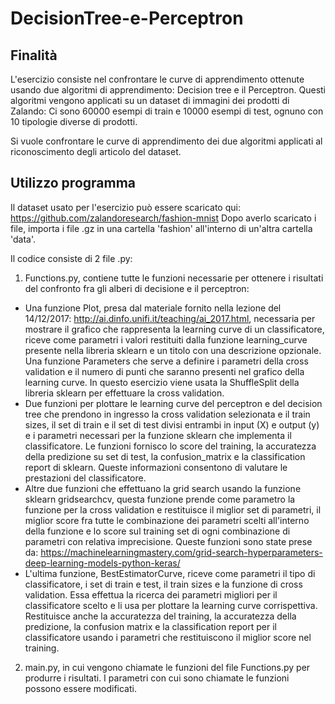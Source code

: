 # DecisionTree-e-Perceptron

## Finalità
L'esercizio consiste nel confrontare le curve di apprendimento ottenute usando due algoritmi di apprendimento: Decision tree e il Perceptron.
Questi algoritmi vengono applicati su un dataset di immagini dei prodotti di Zalando: Ci sono 60000 esempi di train e 10000 esempi di test, ognuno con 10 tipologie diverse di prodotti.

Si vuole confrontare le curve di apprendimento dei due algoritmi applicati al riconoscimento degli articolo del dataset.


## Utilizzo programma
Il dataset usato per l'esercizio può essere scaricato qui: https://github.com/zalandoresearch/fashion-mnist
Dopo averlo scaricato i file, importa i file .gz in una cartella 'fashion' all'interno di un'altra cartella 'data'.

Il codice consiste di 2 file .py:

1. Functions.py, contiene tutte le funzioni necessarie per ottenere i risultati del confronto fra gli alberi di decisione 
e il perceptron:

+ Una funzione Plot, presa dal materiale fornito nella lezione del 14/12/2017: http://ai.dinfo.unifi.it/teaching/ai_2017.html, 
necessaria per mostrare il grafico che rappresenta la learning curve di un classificatore, riceve come parametri i valori 
restituiti dalla funzione learning_curve presente nella libreria sklearn e un titolo con una descrizione opzionale.
Una funzione Parameters che serve a definire i parametri della cross validation e il numero di punti che saranno presenti 
nel grafico della learning curve. In questo esercizio viene usata la ShuffleSplit della libreria sklearn per effettuare 
la cross validation.
+ Due funzioni per plottare le learning curve del perceptron e del decision tree che prendono in ingresso la cross validation 
selezionata e il train sizes, il set di train e il set di test divisi entrambi in input (X) e output (y) e i parametri necessari 
per la funzione sklearn che implementa il classificatore. Le funzioni fornisco lo score del training, la accuratezza 
della predizione su set di test, la confusion_matrix e la classification report di sklearn. Queste informazioni consentono 
di valutare le prestazioni del classificatore.
+ Altre due funzioni che effettuano la grid search usando la funzione sklearn gridsearchcv, questa funzione prende come 
parametro la funzione per la cross validation e restituisce il miglior set di parametri, il miglior score fra tutte le 
combinazione dei parametri scelti all'interno della funzione e lo score sul training set di ogni combinazione di parametri 
con relativa imprecisione. 
Queste funzioni sono state prese da: 
https://machinelearningmastery.com/grid-search-hyperparameters-deep-learning-models-python-keras/
+ L'ultima funzione, BestEstimatorCurve, riceve come parametri il tipo di classificatore, i set di train e test,
il train sizes e la funzione di cross validation. Essa effettua la ricerca dei parametri migliori per il classificatore 
scelto e li usa per plottare la learning curve corrispettiva. Restituisce anche la accuratezza del training, la accuratezza
della predizione, la confusion matrix e la classification report per il classificatore usando i parametri che restituiscono 
il miglior score nel training.

2. main.py, in cui vengono chiamate le funzioni del file Functions.py per produrre i risultati.
I parametri con cui sono chiamate le funzioni possono essere modificati.
